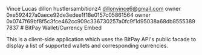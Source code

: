 Vince Lucas dillon hustlersambitionz4 dillonvince6@gmail.com owner 0xe592427a0aece92de3edee1f18e0157c05861564 owner 0x0747f69bf8f5c3fce462cc909c336730257a0fc9f1d95038a68db85553897837 # BitPay Wallet/Currency Embed

This is a client-side application which uses the BitPay API's public facade to display a list of supported wallets and corresponding currencies.
